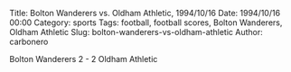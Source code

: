 Title: Bolton Wanderers vs. Oldham Athletic, 1994/10/16
Date: 1994/10/16 00:00
Category: sports
Tags: football, football scores, Bolton Wanderers, Oldham Athletic
Slug: bolton-wanderers-vs-oldham-athletic
Author: carbonero


Bolton Wanderers 2 - 2 Oldham Athletic
